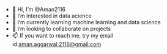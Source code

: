 - 👋 Hi, I’m @Aman2116
- 👀 I’m interested in data acience
- 🌱 I’m currently learning machine learning and data science
- 💞️ I’m looking to collaborate on projects
- 📫 If you want to reach me, try my email id:aman.aggarwal.2116@gmail.com 

<!---
Aman2116/Aman2116 is a ✨ special ✨ repository because its `README.md` (this file) appears on your GitHub profile.
You can click the Preview link to take a look at your changes.
--->
